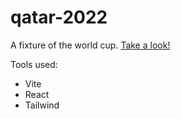 # qatar-2022
A fixture of the world cup. [Take a look!](https://fabimass.github.io/qatar-2022/)

Tools used:
* Vite
* React
* Tailwind